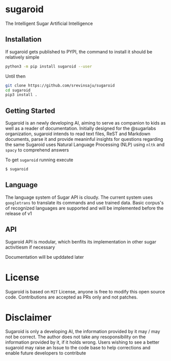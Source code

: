 # sugaroid
The Intelligent Sugar Artificial Intelligence

## Installation
If sugaroid gets published to PYPI, the command to install it should be relatively simple
```bash
python3 -m pip install sugaroid --user
```
Until then
```bash
git clone https://github.com/srevinsaju/sugaroid
cd sugaroid
pip3 install .
```

## Getting Started
Sugaroid is an newly developing AI, aiming to serve as companion to kids as well as a reader of documentation. 
Initially designed for the @sugarlabs organization, sugaroid intends to read text files, ReST and Markdown documents,
parse it and provide meaninful insights for questions regarding the same
Sugaroid uses Natural Language Processing (NLP) using `nltk` and `spacy` to comprehend answers

To get `sugaroid` running
execute
```bash
$ sugaroid
```

## Language
The language system of Sugar API is cloudy. The current system uses `googletrans` to translate its commands and use trained 
data. Basic corpus's of recognized languages are supported and will be implemented before the release of v1

## API
Sugaroid API is modular, which benfits its implementation in other sugar activitiesm if necessary

Documentation will be upddated later

# License
Sugaroid is based on `MIT` License, anyone is free to modify this open source code. Contributions are accepted as PRs only 
and not patches. 

# Disclaimer
Sugaroid is only a developing AI, the information provided by it may / may not be correct. The author does not take any
resoponsibility on the information provided by it, if it holds wrong. Users wishing to see a better sugaroid may raise an
Issue to the code base to help corrections and enable future developers to contribute
